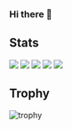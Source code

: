 ### Hi there 👋

## Stats
![](http://github-profile-summary-cards.vercel.app/api/cards/profile-details?username=Joji-iidaka&theme=gruvbox)
![](http://github-profile-summary-cards.vercel.app/api/cards/repos-per-language?username=Joji-iidaka&theme=gruvbox)
![](http://github-profile-summary-cards.vercel.app/api/cards/most-commit-language?username=Joji-iidaka&theme=gruvbox)
![](http://github-profile-summary-cards.vercel.app/api/cards/stats?username=Joji-iidaka&theme=gruvbox)
![](http://github-profile-summary-cards.vercel.app/api/cards/productive-time?username=Joji-iidaka&theme=gruvbox&utcOffset=9)

## Trophy
![trophy](https://github-profile-trophy.vercel.app/?username=Joji-iidaka&theme=gruvbox)
